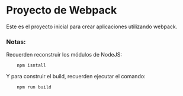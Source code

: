 # Proyecto de Webpack 

Este es el proyecto inicial para crear aplicaciones utilizando webpack.

### Notas:
Recuerden reconstruir los módulos de NodeJS:

```
    npm isntall
```

Y para construir el build, recuerden ejecutar el comando:

```
    npm run build
```